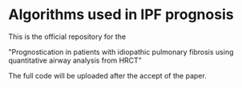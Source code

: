 # Algorithms used in IPF prognosis

This is the official repository for the 

"Prognostication in patients with idiopathic pulmonary fibrosis using quantitative airway analysis from HRCT”

The full code will be uploaded after the accept of the paper.
